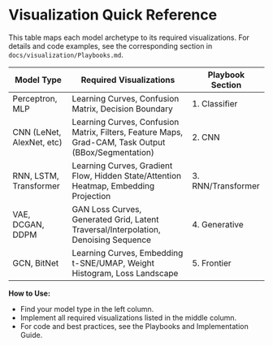 # Visualization Quick Reference

This table maps each model archetype to its required visualizations. For details and code examples, see the corresponding section in `docs/visualization/Playbooks.md`.

| Model Type                | Required Visualizations                                      | Playbook Section |
|---------------------------|-------------------------------------------------------------|------------------|
| Perceptron, MLP           | Learning Curves, Confusion Matrix, Decision Boundary        | 1. Classifier    |
| CNN (LeNet, AlexNet, etc) | Learning Curves, Confusion Matrix, Filters, Feature Maps, Grad-CAM, Task Output (BBox/Segmentation) | 2. CNN          |
| RNN, LSTM, Transformer    | Learning Curves, Gradient Flow, Hidden State/Attention Heatmap, Embedding Projection | 3. RNN/Transformer |
| VAE, DCGAN, DDPM          | GAN Loss Curves, Generated Grid, Latent Traversal/Interpolation, Denoising Sequence | 4. Generative    |
| GCN, BitNet               | Learning Curves, Embedding t-SNE/UMAP, Weight Histogram, Loss Landscape | 5. Frontier     |

**How to Use:**

- Find your model type in the left column.
- Implement all required visualizations listed in the middle column.
- For code and best practices, see the Playbooks and Implementation Guide.

